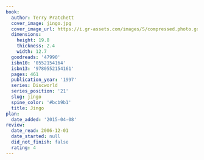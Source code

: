 ```yaml
---
book:
  author: Terry Pratchett
  cover_image: jingo.jpg
  cover_image_url: https://i.gr-assets.com/images/S/compressed.photo.goodreads.com/books/1327921813l/47990._SX98_.jpg
  dimensions:
    height: 19.8
    thickness: 2.4
    width: 12.7
  goodreads: '47990'
  isbn10: '0552154164'
  isbn13: '9780552154161'
  pages: 461
  publication_year: '1997'
  series: Discworld
  series_position: '21'
  slug: jingo
  spine_color: '#bcb9b1'
  title: Jingo
plan:
  date_added: '2015-04-08'
review:
  date_read: 2006-12-01
  date_started: null
  did_not_finish: false
  rating: 4
---
```

